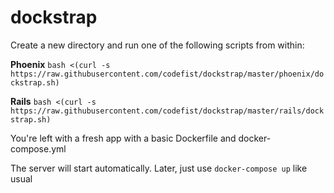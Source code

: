 # dockstrap

Create a new directory and run one of the following scripts from within:

**Phoenix**
`bash <(curl -s https://raw.githubusercontent.com/codefist/dockstrap/master/phoenix/dockstrap.sh)`

**Rails**
`bash <(curl -s https://raw.githubusercontent.com/codefist/dockstrap/master/rails/dockstrap.sh)`

You're left with a fresh app with a basic Dockerfile and docker-compose.yml

The server will start automatically.  Later, just use `docker-compose up` like usual
